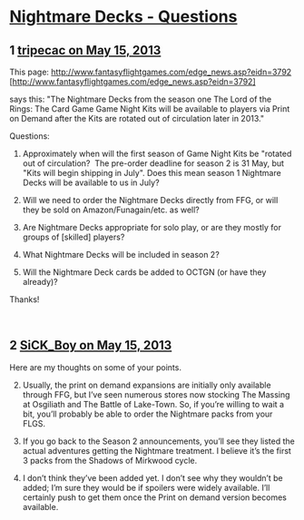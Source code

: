 # [Nightmare Decks - Questions](https://community.fantasyflightgames.com/topic/83901-nightmare-decks-questions/)

## 1 [tripecac on May 15, 2013](https://community.fantasyflightgames.com/topic/83901-nightmare-decks-questions/?do=findComment&comment=795739)

This page: http://www.fantasyflightgames.com/edge_news.asp?eidn=3792 [http://www.fantasyflightgames.com/edge_news.asp?eidn=3792]

says this: "The Nightmare Decks from the season one The Lord of the Rings: The Card Game Game Night Kits will be available to players via Print on Demand after the Kits are rotated out of circulation later in 2013."

Questions:

1) Approximately when will the first season of Game Night Kits be "rotated out of circulation?  The pre-order deadline for season 2 is 31 May, but "Kits will begin shipping in July". Does this mean season 1 Nightmare Decks will be available to us in July?

2) Will we need to order the Nightmare Decks directly from FFG, or will they be sold on Amazon/Funagain/etc. as well?

3) Are Nightmare Decks appropriate for solo play, or are they mostly for groups of [skilled] players?

4) What Nightmare Decks will be included in season 2?

5) Will the Nightmare Deck cards be added to OCTGN (or have they already)?

Thanks!

 

## 2 [SiCK_Boy on May 15, 2013](https://community.fantasyflightgames.com/topic/83901-nightmare-decks-questions/?do=findComment&comment=795753)

Here are my thoughts on some of your points.

2) Usually, the print on demand expansions are initially only available through FFG, but I’ve seen numerous stores now stocking The Massing at Osgiliath and The Battle of Lake-Town. So, if you’re willing to wait a bit, you’ll probably be able to order the Nightmare packs from your FLGS.

4) If you go back to the Season 2 announcements, you’ll see they listed the actual adventures getting the Nightmare treatment. I believe it’s the first 3 packs from the Shadows of Mirkwood cycle.

5) I don’t think they’ve been added yet. I don’t see why they wouldn’t be added; I’m sure they would be if spoilers were widely available. I’ll certainly push to get them once the Print on demand version becomes available.

